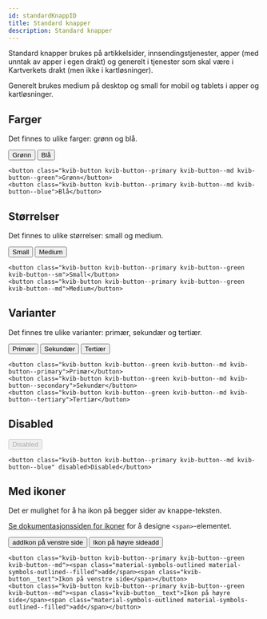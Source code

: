 ```yaml
---
id: standardKnappID
title: Standard knapper
description: Standard knapper
---
```


Standard knapper brukes på artikkelsider, innsendingstjenester, apper (med unntak av apper i egen drakt) og generelt i tjenester som skal være i Kartverkets drakt (men ikke i kartløsninger).

Generelt brukes medium på desktop og small for mobil og tablets i apper og kartløsninger.

## Farger

Det finnes to ulike farger: grønn og blå.

<div class="buttons--section">
<button class="kvib-button kvib-button--primary kvib-button--md kvib-button--green">Grønn</button>
<button class="kvib-button kvib-button--primary kvib-button--md kvib-button--blue">Blå</button>
</div>

```markup
<button class="kvib-button kvib-button--primary kvib-button--md kvib-button--green">Grønn</button>
<button class="kvib-button kvib-button--primary kvib-button--md kvib-button--blue">Blå</button>
```

## Størrelser

Det finnes to ulike størrelser: small og medium.

<div class="buttons--section">
<button class="kvib-button kvib-button--primary kvib-button--green kvib-button--sm">Small</button>
<button class="kvib-button kvib-button--primary kvib-button--green kvib-button--md">Medium</button>
</div>

```markup
<button class="kvib-button kvib-button--primary kvib-button--green kvib-button--sm">Small</button>
<button class="kvib-button kvib-button--primary kvib-button--green kvib-button--md">Medium</button>
```

## Varianter

Det finnes tre ulike varianter: primær, sekundær og tertiær.

<div class="buttons--section">
<button class="kvib-button kvib-button--green kvib-button--md kvib-button--primary">Primær</button>
<button class="kvib-button kvib-button--green kvib-button--md kvib-button--secondary">Sekundær</button>
<button class="kvib-button kvib-button--green kvib-button--md kvib-button--tertiary">Tertiær</button>
</div>

```markup
<button class="kvib-button kvib-button--green kvib-button--md kvib-button--primary">Primær</button>
<button class="kvib-button kvib-button--green kvib-button--md kvib-button--secondary">Sekundær</button>
<button class="kvib-button kvib-button--green kvib-button--md kvib-button--tertiary">Tertiær</button>
```

## Disabled

<div class="buttons--section">
<button class="kvib-button kvib-button--primary kvib-button--md kvib-button--blue" disabled>Disabled</button>
</div>

```markup
<button class="kvib-button kvib-button--primary kvib-button--md kvib-button--blue" disabled>Disabled</button>
```

## Med ikoner

Det er mulighet for å ha ikon på begger sider av knappe-teksten.

[Se dokumentasjonssiden for ikoner](../../designTokens/icons.md) for å designe <code><span\></code>-elementet.

<div class="buttons--section">
<button class="kvib-button kvib-button--primary kvib-button--green kvib-button--md"><span class="material-symbols-outlined material-symbols-outlined--filled">add</span><span class="kvib-button__text">Ikon på venstre side</span></button>
<button class="kvib-button kvib-button--primary kvib-button--green kvib-button--md"><span class="kvib-button__text">Ikon på høyre side</span><span class="material-symbols-outlined material-symbols-outlined--filled">add</span></button>
</div>

```markup
<button class="kvib-button kvib-button--primary kvib-button--green kvib-button--md"><span class="material-symbols-outlined material-symbols-outlined--filled">add</span><span class="kvib-button__text">Ikon på venstre side</span></button>
<button class="kvib-button kvib-button--primary kvib-button--green kvib-button--md"><span class="kvib-button__text">Ikon på høyre side</span><span class="material-symbols-outlined material-symbols-outlined--filled">add</span></button>
```
